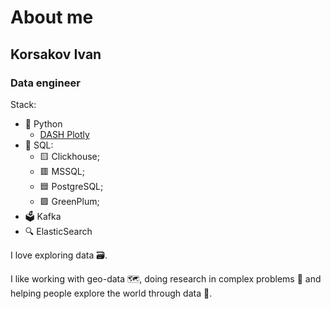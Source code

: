 # About me

## Korsakov Ivan

### Data engineer

Stack:
- 🐍 Python
  - [DASH Plotly](https://github.com/plotly/dash)
- 💾 SQL:
  - 🟨 Clickhouse;
  - 🟥 MSSQL;
  - 🟦 PostgreSQL;
  - 🟩 GreenPlum;
- 🗳️ Kafka
- 🔍 ElasticSearch

I love exploring data 🗃️. 

I like working with geo-data 🗺️, doing research in complex problems 🤔 and helping people explore the world through data 🥽.

